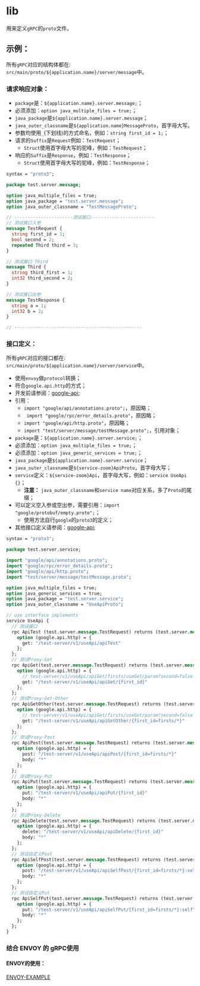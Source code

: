 # lib

用来定义`gRPC`的`proto`文件。

## 示例：

所有`gRPC`对应的结构体都在: `src/main/proto/${application.name}/server/message`中。

### 请求响应对象：

+ `package`是：`${application.name}.server.message;`；
+ 必须添加：`option java_multiple_files = true;`；
+ `java_package`是`${application.name}.server.message`；
+ `java_outer_classname`是`${application.name}MessageProto`，首字母大写。
+ 参数均使用`_`(下划线)的方式命名，例如：`string first_id = 1;`；
+ 请求的`Suffix`是`Request`例如：`TestRequest`；
    + `Struct`使用首字母大写的驼峰，例如：`TestRequest`；
+ 响应的`Suffix`是`Response`，例如：`TestResponse`；
    + `Struct`使用首字母大写的驼峰，例如：`TestResponse`；

```protobuf
syntax = "proto3";

package test.server.message;

option java_multiple_files = true;
option java_package = "test.server.message";
option java_outer_classname = "TestMessageProto";

// ----------------------测试接口------------------------
// 测试接口入参
message TestRequest {
  string first_id = 1;
  bool second = 2;
  repeated Third third = 3;
}

// 测试接口 Third
message Third {
  string third_first = 1;
  int32 third_second = 2;
}

// 测试接口出参
message TestResponse {
  string a = 1;
  int32 b = 2;
}

// ------------------------------------------------
```

### 接口定义：

所有`gRPC`对应的接口都在: `src/main/proto/${application.name}/server/service`中。

+ 使用`envoy`做`protocol`转换；
+ 符合`google.api.http`的方式；
+ 开发前请参阅：[google-api](https://cloud.google.com/apis/design/naming_convention?hl=zh-cn);
+ 引用：
    + `import "google/api/annotations.proto";`，原因略；
    + ` import "google/rpc/error_details.proto"`，原因略；
    + `import "google/api/http.proto"`，原因略；
    + `import "test/server/message/testMessage.proto";`，引用对象；
+ `package`是：`${application.name}.server.service;`；
+ 必须添加：`option java_multiple_files = true;`；
+ 必须添加：`option java_generic_services = true;`；
+ `java_package`是`${application.name}.server.service`；
+ `java_outer_classname`是`${service-zoom}ApiProto`，首字母大写；
+ `service`定义：`${service-zoom}Api`，首字母大写，例如：`service UseApi {}`；
    + **注意：**  `java_outer_classname`和`service name`对应关系，多了`Proto`的尾缀；
+ 可以定义空入参或空出参，需要引用：`import "google/protobuf/empty.proto";`； 
    + 使用方法自行`google`的`proto3`的定义；
+ 其他接口定义请参阅：[google-api](https://cloud.google.com/apis/design/naming_convention?hl=zh-cn);

```protobuf
syntax = "proto3";

package test.server.service;

import "google/api/annotations.proto";
import "google/rpc/error_details.proto";
import "google/api/http.proto";
import "test/server/message/testMessage.proto";

option java_multiple_files = true;
option java_generic_services = true;
option java_package = "test.server.service";
option java_outer_classname = "UseApiProto";

// use interface implements
service UseApi {
  // 测试接口
  rpc ApiTest (test.server.message.TestRequest) returns (test.server.message.TestResponse) {
    option (google.api.http) = {
      get: "/test-server/v1/useApi/apiTest"
    };
  };
  // 测试Proxy-Get
  rpc ApiGet(test.server.message.TestRequest) returns (test.server.message.TestResponse) {
    option (google.api.http) = {
      // test-server/v1/useApi/apiGet/firsts/useGet/param?second=false
      get: "/test-server/v1/useApi/apiGet/{first_id}"
    };
  };
  // 测试Proxy-Get-Other
  rpc ApiGetOther(test.server.message.TestRequest) returns (test.server.message.TestResponse) {
    option (google.api.http) = {
      // test-server/v1/useApi/apiGet/firsts/useGet/param?second=false
      get: "/test-server/v1/useApi/apiGetOther/{first_id=firsts/*}"
    };
  };
  // 测试Proxy-Post
  rpc ApiPost(test.server.message.TestRequest) returns (test.server.message.TestResponse) {
    option (google.api.http) = {
      post: "/test-server/v1/useApi/apiPost/{first_id=firsts/*}"
      body: "*"
    };
  };
  // 测试Proxy-Put
  rpc ApiPut(test.server.message.TestRequest) returns (test.server.message.TestResponse) {
    option (google.api.http) = {
      put: "/test-server/v1/useApi/apiPut/{first_id}"
      body: "*"
    };
  };
  // 测试Proxy-Delete
  rpc ApiDelete(test.server.message.TestRequest) returns (test.server.message.TestResponse) {
    option (google.api.http) = {
      delete: "/test-server/v1/useApi/apiDelete/{first_id}"
      body: "*"
    };
  };
  // 测试自定义Post
  rpc ApiSelfPost(test.server.message.TestRequest) returns (test.server.message.TestResponse) {
    option (google.api.http) = {
      post: "/test-server/v1/useApi/apiSelfPost/{first_id=firsts/*}:self"
      body: "*"
    };
  };
  // 测试自定义Put
  rpc ApiSelfPut(test.server.message.TestRequest) returns (test.server.message.TestResponse) {
    option (google.api.http) = {
      put: "/test-server/v1/useApi/apiSelfPut/{first_id=firsts/*}:self"
      body: "*"
    };
  };
}
```

### 结合 ENVOY 的 gRPC使用

#### ENVOY的使用：

[ENVOY-EXAMPLE](../../../x-team-starters/x-team-grpc-springboot-starter/README.md)
